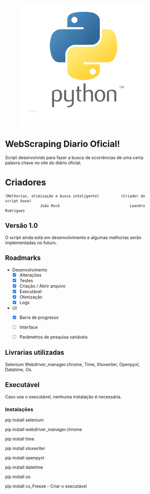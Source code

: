 <p align="center"><a href="#"><img src="python.png" width="400"></a></p>

# WebScraping Diario Oficial!
  Script desenvolvido para fazer a busca de ocorrências de uma certa palavra chave no site do diário oficial.


# Criadores
	(Melhorias, otimização e busca inteligente)          (Criador do script base)
                    João Rock                                Leandro Rodrigues

## Versão 1.0

O script ainda está em desenvolvimento e algumas melhorias serão implementadas no futuro.

## Roadmarks

 - Desenvolvimento
    - [x] Alterações
    - [x] Testes
    - [x] Criação / Abrir arquivo
    - [x] Executável
    - [x] Otimização
    - [x] Logs
  - UI 
    - [x] Barra de progresso
	- [ ] Interface
	- [ ] Parâmetros de pesquisa variáveis
 

## Livrarias utilizadas

Selenium Webdriver_manager.chrome,  Time,  Xlsxwriter,  Openpyxl,  Datetime,  Os.

## Executável

Caso use o executável, nenhuma instalação é necessária.

### Instalações

pip install selenium

pip install webdriver_manager.chrome

pip install time

pip install xlsxwriter

pip install openpyxl

pip install datetime

pip install os

pip install cx_Freeze - Criar o executável
